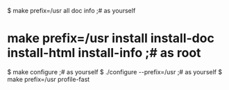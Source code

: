 $ make prefix=/usr all doc info ;# as yourself
# make prefix=/usr install install-doc install-html install-info ;# as root
$ make configure ;# as yourself
$ ./configure --prefix=/usr ;# as yourself
$ make prefix=/usr profile-fast
